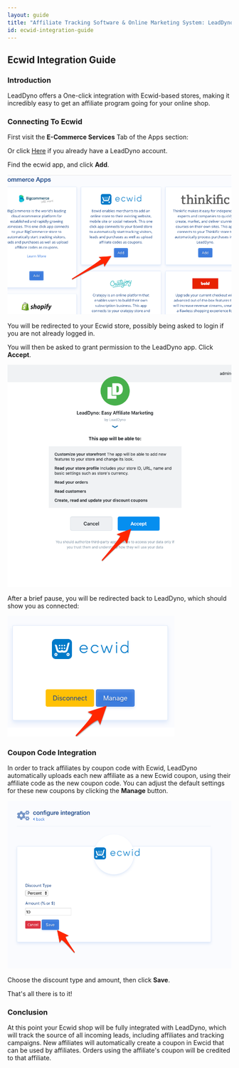 ```yaml
---
layout: guide
title: "Affiliate Tracking Software & Online Marketing System: LeadDyno"
id: ecwid-integration-guide
---
```


## Ecwid Integration Guide

### Introduction

LeadDyno offers a One-click integration with Ecwid-based stores, making it incredibly easy to get an affiliate program going for
your online shop.

### Connecting To Ecwid

First visit the **E-Commerce Services** Tab of the Apps section:

Or click [Here](https://app.leaddyno.com/settings/integrations/e-commerce) if you already have a LeadDyno account.

Find the ecwid app, and click **Add**.

![Ecwid Setup](img/ecwid/ecwid1.png)


You will be redirected to your Ecwid store, possibly being asked to login if you are not already logged in. 

You will then be asked to grant permission to the LeadDyno app. Click **Accept**.

![Ecwid Authorization](img/ecwid/ecwid2.png)


After a brief pause, you will be redirected back to LeadDyno, which should show you as connected:

![Ecwid Connectged](img/ecwid/ecwid3.png)


### Coupon Code Integration

In order to track affiliates by coupon code with Ecwid, LeadDyno automatically uploads each new affiliate as a new Ecwid
coupon, using their affiliate code as the new coupon code. You can adjust the default settings for these new coupons
by clicking the **Manage** button.

![Ecwid Settings](img/ecwid/ecwid4.png)

Choose the discount type and amount, then click **Save**. 

That's all there is to it!

### Conclusion

At this point your Ecwid shop will be fully integrated with LeadDyno, which will track the source of all incoming leads,
including affiliates and tracking campaigns. New affiliates will automatically create a coupon in Ewcid that can be
used by affiliates. Orders using the affiliate's coupon will be credited to that affiliate.

